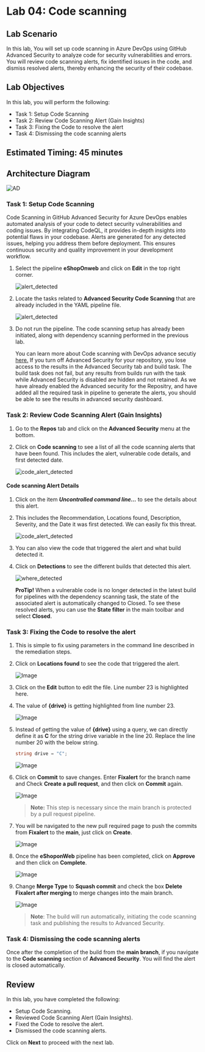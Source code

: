 # Lab 04: Code scanning

## Lab Scenario

In this lab, You will set up code scanning in Azure DevOps using GitHub Advanced Security to analyze code for security vulnerabilities and errors. You will review code scanning alerts, fix identified issues in the code, and dismiss resolved alerts, thereby enhancing the security of their codebase.

## Lab Objectives

In this lab, you will perform the following:

- Task 1: Setup Code Scanning
- Task 2: Review Code Scanning Alert (Gain Insights)
- Task 3: Fixing the Code to resolve the alert
- Task 4: Dismissing the code scanning alerts 

## Estimated Timing: 45 minutes

## Architecture Diagram

  ![AD](media/ard04.png)

### Task 1: Setup Code Scanning

Code Scanning in GitHub Advanced Security for Azure DevOps enables automated analysis of your code to detect security vulnerabilities and coding issues. By integrating CodeQL, it provides in-depth insights into potential flaws in your codebase. Alerts are generated for any detected issues, helping you address them before deployment. This ensures continuous security and quality improvement in your development workflow.

1. Select the pipeline **eShopOnweb** and click on **Edit** in the top right corner.

   ![alert_detected](media/advlab33.png)

1. Locate the tasks related to **Advanced Security Code Scanning** that are already included in the YAML pipeline file.

   ![alert_detected](media/codeqlsasdvasd.png)
 
1. Do not run the pipeline. The code scanning setup has already been initiated, along with dependency scanning performed in the previous lab.

   You can learn more about Code scanning with DevOps advance secutiy [here.](https://learn.microsoft.com/en-us/azure/devops/repos/security/github-advanced-security-code-scanning?view=azure-devops)
   If you turn off Advanced Security for your repository, you lose access to the results in the Advanced Security tab and build task. The build task does not fail, but any results from builds run with the task while Advanced Security is disabled are hidden and not retained. As we have already enabled the Advanced security for the Repositry, and have added all the required task in pipeline to generate the alerts, you should be able to see the results in advanced security dashboard.

### Task 2: Review Code Scanning Alert (Gain Insights)

1. Go to the **Repos** tab and click on the **Advanced Security** menu at the bottom.

1. Click on **Code scanning** to see a list of all the code scanning alerts that have been found. This includes the alert, vulnerable code details, and first detected date.

    ![code_alert_detected](media/codesnglaetrsd.png)

#### Code scanning Alert Details

1. Click on the item ***Uncontrolled command line...*** to see the details about this alert.

1. This includes the Recommendation, Locations found, Description, Severity, and the Date it was first detected. We can easily fix this threat. 

   ![code_alert_detected](media/nls7.png)

1. You can also view the code that triggered the alert and what build detected it.
   
1. Click on **Detections** to see the different builds that detected this alert.

   ![where_detected](media/nls81.png)

    **ProTip!** When a vulnerable code is no longer detected in the latest build for pipelines with the dependency scanning task, the state of the associated alert is automatically changed to Closed. To see these resolved alerts, you can use the **State filter** in the main toolbar and select **Closed**.

### Task 3: Fixing the Code to resolve the alert

1. This is simple to fix using parameters in the command line described in the remediation steps.

1. Click on **Locations found** to see the code that triggered the alert.

   ![Image](media/advlab4n6.png)

1. Click on the **Edit** button to edit the file. Line number 23 is highlighted here. 

1. The value of __{drive}__ is getting highlighted from line number 23.

    ![Image](media/nls9.png)

1. Instead of getting the value of 
__{drive}__ using a query, we can directly define it as __C__ for the string drive variable in the line 20. Replace the line number 20 with the below string.
    ```C#
    string drive = "C";
    ```

    ![Image](media/nls11.png)

1. Click on **Commit** to save changes. Enter **Fixalert** for the branch name and Check **Create a pull request**, and then click on **Commit** again.

    ![Image](media/fixalertsdsfsdf.png)

    > **Note:** This step is necessary since the main branch is protected by a pull request pipeline.

1. You will be navigated to the new pull required page to push the commits from **Fixalert** to the **main**, just click on **Create**.

    ![Image](media/crtpsddsfbnjsdf.png)

1. Once the **eShoponWeb** pipeline has been completed, click on **Approve** and then click on **Complete**.

    ![Image](media/mls4.png)

1. Change **Merge Type** to **Squash commit** and check the box **Delete Fixalert after merging** to merge changes into the main branch.

    ![Image](media/mls5.png)

    > **Note**: The build will run automatically, initiating the code scanning task and publishing the results to Advanced Security.

### Task 4: Dismissing the code scanning alerts 

Once after the completion of the build from the **main branch**, if you navigate to the __Code scanning__ section of __Advanced Security__. You will find the alert is closed automatically.

## Review
In this lab, you have completed the following:

- Setup Code Scanning.
- Reviewed Code Scanning Alert (Gain Insights).
- Fixed the Code to resolve the alert.
- Dismissed the code scanning alerts. 

Click on **Next** to proceed with the next lab.

